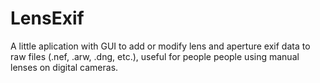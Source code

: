 # LensExif
A little aplication with GUI to add or modify lens and aperture exif data to raw files (.nef, .arw, .dng, etc.), useful for people people using manual lenses on digital cameras.
